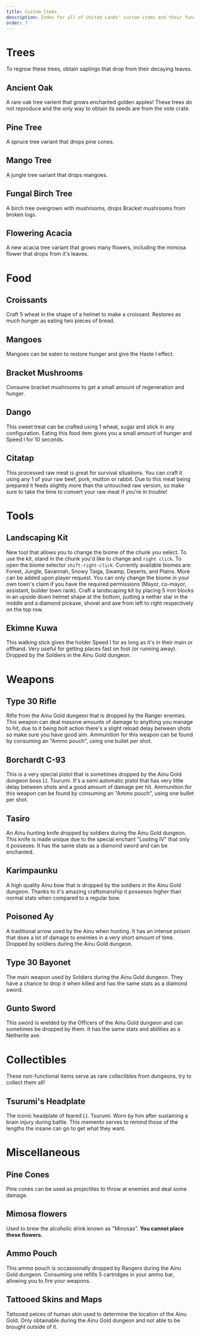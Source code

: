 ```yaml
---
title: Custom Items
description: Index for all of United Lands' custom items and their function.
order: 7
---
```

# Trees
To regrow these trees, obtain saplings that drop from their decaying leaves.

## Ancient Oak
A rare oak tree varient that grows enchanted golden apples! These trees do not reproduce and the only way to obtain its seeds are from the vote crate.

## Pine Tree
A spruce tree variant that drops pine cones. 

## Mango Tree
A jungle tree variant that drops mangoes.

## Fungal Birch Tree
A birch tree overgrown with mushrooms, drops Bracket mushrooms from broken logs.

## Flowering Acacia
A new acacia tree variant that grows many flowers, including the mimosa flower that drops from it's leaves.


# Food

## Croissants
Craft 5 wheat in the shape of a helmet to make a croissant. Restores as much hunger as eating two pieces of bread.

## Mangoes
Mangoes can be eaten to restore hunger and give the Haste I effect.

## Bracket Mushrooms
Consume bracket mushrooms to get a small amount of regeneration and hunger.

## Dango
This sweet treat can be crafted using 1 wheat, sugar and stick in any configuration. Eating this food item gives you a small amount of hunger and Speed I for 10 seconds.

## Citatap
This processed raw meat is great for survival situations. You can craft it using any 1 of your raw beef, pork, mutton or rabbit. Due to this meat being prepared it feeds slightly more than the untouched raw version, so make sure to take the time to convert your raw meat if you're in trouble!

# Tools

## Landscaping Kit
New tool that allows you to change the biome of the chunk you select. To use the kit, stand in the chunk you'd like to change and `right click`. To open the biome selector  `shift-right-click`. Currently available biomes are: Forest, Jungle, Savannah, Snowy Taiga, Swamp, Deserts, and Plains. More can be added upon player request. You can only change the biome in your own town's claim if you have the required permissions (Mayor, co-mayor, assistant, builder town rank). Craft a landscaping kit by placing 5 iron blocks in an upside down helmet shape at the bottom, putting a nether star in the middle and a diamond pickaxe, shovel and axe from left to right respectively on the top row.

## Ekimne Kuwa
This walking stick gives the holder Speed I for as long as it's in their main or offhand. Very useful for getting places fast on foot (or running away). Dropped by the Soldiers in the Ainu Gold dungeon.

# Weapons

## Type 30 Rifle
Rifle from the Ainu Gold dungeon that is dropped by the Ranger enemies. This weapon can deal massive amounts of damage to anything you manage to hit, due to it being bolt action there's a slight reload delay between shots so make sure you have good aim. Ammunition for this weapon can be found by consuming an "Ammo pouch", using one bullet per shot. 

## Borchardt C-93
This is a very special pistol that is sometimes dropped by the Ainu Gold dungeon boss Lt. Tsurumi. It's a semi automatic pistol that has very little delay between shots and a good amount of damage per hit. Ammunition for this weapon can be found by consuming an "Ammo pouch", using one bullet per shot. 

## Tasiro
An Ainu hunting knife dropped by soldiers during the Ainu Gold dungeon. This knife is made unique due to the special enchant "Looting IV" that only it posseses. It has the same stats as a diamond sword and can be enchanted.

## Karimpaunku
A high quality Ainu bow that is dropped by the soldiers in the Ainu Gold dungeon. Thanks to it's amazing craftsmanship it posseses higher than normal stats when compared to a regular bow. 

## Poisoned Ay
A traditional arrow used by the Ainu when hunting. It has an intense poison that does a lot of damage to enemies in a very short amount of time. Dropped by soldiers during the Ainu Gold dungeon.

## Type 30 Bayonet
The main weapon used by Soldiers during the Ainu Gold dungeon. They have a chance to drop it when killed and has the same stats as a diamond sword. 

## Gunto Sword
This sword is wielded by the Officers of the Ainu Gold dungeon and can sometimes be dropped by them. It has the same stats and abilities as a Netherite axe.

# Collectibles
These non-functional items serve as rare collectibles from dungeons, try to collect them all!

## Tsurumi's Headplate
The iconic headplate of feared Lt. Tsurumi. Worn by him after sustaining a brain injury during battle. This memento serves to remind those of the lengths the insane can go to get what they want.

# Miscellaneous 

## Pine Cones
Pine cones can be used as projectiles to throw at enemies and deal some damage. 

## Mimosa flowers
Used to brew the alcoholic drink known as "Minosas". **You cannot place these flowers.**

## Ammo Pouch
This ammo pouch is occassionally dropped by Rangers during the Ainu Gold dungeon. Consuming one refills 5 cartridges in your ammo bar, allowing you to fire your weapons.

## Tattooed Skins and Maps
Tattooed peices of human skin used to determine the location of the Ainu Gold. Only obtainable during the Ainu Gold dungeon and not able to be brought outside of it.
